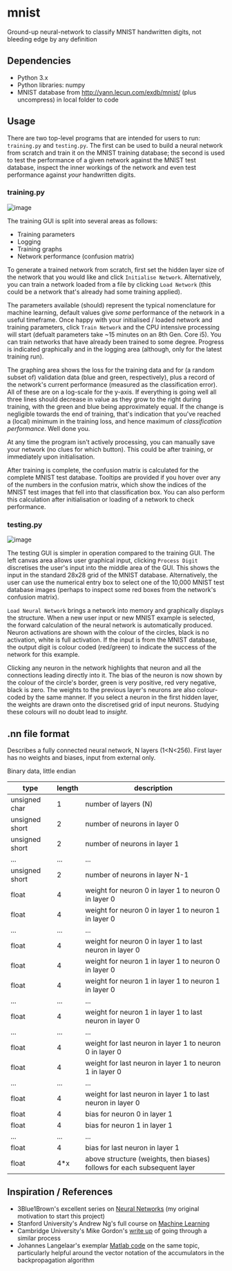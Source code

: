 # mnist
Ground-up neural-network to classify MNIST handwritten digits, not bleeding edge by any definition

## Dependencies
- Python 3.x
- Python libraries: numpy
- MNIST database from http://yann.lecun.com/exdb/mnist/ (plus uncompress) in local folder to code

## Usage
There are two top-level programs that are intended for users to run: `training.py` and `testing.py`. The first can be used to build a neural network from scratch and train it on the MNIST training database; the second is used to test the performance of a given network against the MNIST test database, inspect the inner workings of the network and even test performance against _your_ handwritten digits.

### training.py
![image](https://user-images.githubusercontent.com/2388528/87474519-211a2680-c61b-11ea-80dc-4f58f50ceda8.png)

The training GUI is split into several areas as follows:
* Training parameters
* Logging
* Training graphs
* Network performance (confusion matrix)

To generate a trained network from scratch, first set the hidden layer size of the network that you would like and click `Initialise Network`. Alternatively, you can train a network loaded from a file by clicking `Load Network` (this could be a network that's already had some training applied).

The parameters available (should) represent the typical nomenclature for machine learning, default values give _some_ performance of the network in a useful timeframe. Once happy with your initialised / loaded network and training parameters, click `Train Network` and the CPU intensive processing will start (defualt parameters take ~15 minutes on an 8th Gen. Core i5). You can train networks that have already been trained to some degree. Progress is indicated graphically and in the logging area (although, only for the latest training run).

The graphing area shows the loss for the training data and for (a random subset of) validation data (blue and green, respectively), plus a record of the network's current performance (measured as the classification error). All of these are on a log-scale for the y-axis. If everything is going well all three lines should decrease in value as they grow to the right during training, with the green and blue being approximately equal. If the change is negligible towards the end of training, that's indication that you've reached a (local) minimum in the training loss, and hence maximum of _classification performance_. Well done you.

At any time the program isn't actively processing, you can manually save your network (no clues for which button). This could be after training, or immediately upon initialisation.

After training is complete, the confusion matrix is calculated for the complete MNIST test database. Tooltips are provided if you hover over any of the numbers in the confusion matrix, which show the indices of the MNIST test images that fell into that classification box. You can also perform this calculation after initialisation or loading of a network to check performance.

### testing.py
![image](https://user-images.githubusercontent.com/2388528/87482506-6d6c6300-c629-11ea-9aa8-e45a65798bc6.png)

The testing GUI is simpler in operation compared to the training GUI. The left canvas area allows user graphical input, clicking `Process Digit` discretises the user's input into the middle area of the GUI. This shows the input in the standard 28x28 grid of the MNIST database. Alternatively, the user can use the numerical entry box to select one of the 10,000 MNIST test database images (perhaps to inspect some red boxes from the network's confusion matrix).

`Load Neural Network` brings a network into memory and graphically displays the structure. When a new user input or new MNIST example is selected, the forward calculation of the neural network is automatically produced. Neuron activations are shown with the colour of the circles, black is no activation, white is full activation. If the input is from the MNIST database, the output digit is colour coded (red/green) to indicate the success of the network for this example.

Clicking any neuron in the network highlights that neuron and all the connections leading directly into it. The bias of the neuron is now shown by the colour of the circle's border, green is very positive, red very negative, black is zero. The weights to the previous layer's neurons are also colour-coded by the same manner. If you select a neuron in the first hidden layer, the weights are drawn onto the discretised grid of input neurons. Studying these colours will no doubt lead to _insight_.

## .nn file format
Describes a fully connected neural network, N layers (1<N<256). First layer has no weights and biases, input from external only.

Binary data, little endian

| type | length | description |
| --- | --- | --- |
| unsigned char | 1 | number of layers (N) |
| unsigned short | 2 | number of neurons in layer 0 |
| unsigned short | 2 | number of neurons in layer 1 |
| ... | ... | ... |
| unsigned short | 2 | number of neurons in layer N-1 |
| float | 4 | weight for neuron 0 in layer 1 to neuron 0 in layer 0 |
| float | 4 | weight for neuron 0 in layer 1 to neuron 1 in layer 0 |
| ... | ... | ... |
| float | 4 | weight for neuron 0 in layer 1 to last neuron in layer 0 |
| float | 4 | weight for neuron 1 in layer 1 to neuron 0 in layer 0 |
| float | 4 | weight for neuron 1 in layer 1 to neuron 1 in layer 0 |
| ... | ... | ... |
| float | 4 | weight for neuron 1 in layer 1 to last neuron in layer 0 |
| ... | ... | ... |
| float | 4 | weight for last neuron in layer 1 to neuron 0 in layer 0 |
| float | 4 | weight for last neuron in layer 1 to neuron 1 in layer 0 |
| ... | ... | ... |
| float | 4 | weight for last neuron in layer 1 to last neuron in layer 0 |
| float | 4 | bias for neuron 0 in layer 1 |
| float | 4 | bias for neuron 1 in layer 1 |
| ... | ... | ... |
| float | 4 | bias for last neuron in layer 1 |
| float | 4\*x | above structure (weights, then biases) follows for each subsequent layer |

## Inspiration / References
- 3Blue1Brown's excellent series on [Neural Networks](https://www.youtube.com/playlist?list=PLZHQObOWTQDNU6R1_67000Dx_ZCJB-3pi) (my original motivation to start this project)
- Stanford University's Andrew Ng's full course on [Machine Learning](https://www.youtube.com/playlist?list=PLLssT5z_DsK-h9vYZkQkYNWcItqhlRJLN)
- Cambridge University's Mike Gordon's [write up](https://www.cl.cam.ac.uk/archive/mjcg/plans/Backpropagation.pdf) of going through a similar process
- Johannes Langelaar's exemplar [Matlab code](https://uk.mathworks.com/matlabcentral/fileexchange/73010-mnist-neural-network-training-and-testing) on the same topic, particularly helpful around the vector notation of the accumulators in the backpropagation algorithm
